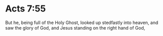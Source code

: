 # Acts 7:55

But he, being full of the Holy Ghost, looked up stedfastly into heaven, and saw the glory of God, and Jesus standing on the right hand of God,